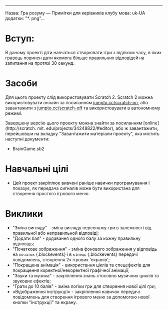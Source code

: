 * * *

Назва: Гра розуму — Примітки для керівників клубу мова: uk-UA додатки: "*. png"...

# Вступ:

В даному проекті діти навчаться створювати ігри з відліком часу, в яких гравець повинен дати якомога більше правильних відповідей на запитання на протязі 30 секунд.

# Засоби

Для цього проекту слід використовувати Scratch 2. Scratch 2 можна використовувати онлайн за посиланням [jumpto.cc/scratch-on](http://jumpto.cc/scratch-on), або завантажити з [jumpto.cc/scratch-off](http://jumpto.cc/scratch-off) та використовувати в автономному режимі.

Завершену версію цього проекту можна знайти за посиланням [online](http://scratch. mit. edu/projects/34248822/#editor), або ж завантажити, перейшовши на вкладку "Завантажити матеріали проекту", яка містить наступні документи:

+ BrainGame.sb2

# Навчальні цілі

+ Цей проект закріплює вивчені раніше навички програмування і показує, як передача сигналів може бути використана для створення простого ігрового меню.

# Виклики

+ "Зміна вигляду" - зміна вигляду персонажу гри в залежності від правильної або неправильной відповіді;
+ "Додати бал" - додавання одного балу за кожну правильну відповідь;
+ "Початкове зображення" - зміна фонового зображення у відповідь на `початок` {.blockevents} і в `кінець` {.blockevents} передачі повідомлень, створення 2х ігрових 'екранів';
+ "Покращена анімація" - використання ціклів та спецефектів для покращення коректної/некоректної графічної анімації;
+ "Звуки та музика" - закріплення знань стосовно музичних циклів та звукових ефектів;
+ "Грати до 10 балів" - зміна логіки гри для створення нової цілі гри;
+ «Відображення інструкції» - закріплення навичок передачі повідомлень для створення ігрового меню за допомогою нової кнопки "інструкції" та екрану.